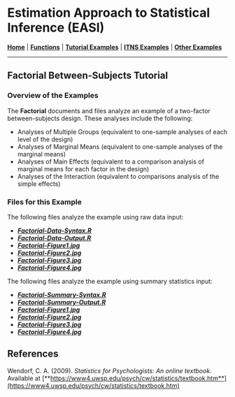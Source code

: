# Estimation Approach to Statistical Inference (EASI)

[**Home**](https://github.com/cwendorf/EASI/) | 
[**Functions**](https://github.com/cwendorf/EASI/tree/master/A-Functions) | 
[**Tutorial Examples**](https://github.com/cwendorf/EASI/tree/master/B-TutorialExamples) | 
[**ITNS Examples**](https://github.com/cwendorf/EASI/tree/master/C-ITNSExamples) | 
[**Other Examples**](https://github.com/cwendorf/EASI/tree/master/D-OtherExamples)

---

## Factorial Between-Subjects Tutorial

### Overview of the Examples

The **Factorial** documents and files analyze an example of a two-factor between-subjects design. These analyses include the following:

- Analyses of Multiple Groups (equivalent to one-sample analyses of each level of the design)
- Analyses of Marginal Means (equivalent to one-sample analyses of the marginal means)
- Analyses of Main Effects (equivalent to a comparison analysis of marginal means for each factor in the design)
- Analyses of the Interaction (equivalent to comparisons analysis of the simple effects)

### Files for this Example

The following files analyze the example using raw data input:

- [**_Factorial-Data-Syntax.R_**](./Factorial-Data-Syntax.R)
- [**_Factorial-Data-Output.R_**](./Factorial-Data-Output.R)
- [**_Factorial-Figure1.jpg_**](./Factorial-Figure1.jpg)
- [**_Factorial-Figure2.jpg_**](./Factorial-Figure2.jpg)
- [**_Factorial-Figure3.jpg_**](./Factorial-Figure3.jpg) 
- [**_Factorial-Figure4.jpg_**](./Factorial-Figure4.jpg)

The following files analyze the example using summary statistics input:

- [**_Factorial-Summary-Syntax.R_**](./Factorial-Summary-Syntax.R)
- [**_Factorial-Summary-Output.R_**](./Factorial-Summary-Output.R)
- [**_Factorial-Figure1.jpg_**](./Factorial-Figure1.jpg)
- [**_Factorial-Figure2.jpg_**](./Factorial-Figure2.jpg)
- [**_Factorial-Figure3.jpg_**](./Factorial-Figure3.jpg)  
- [**_Factorial-Figure4.jpg_**](./Factorial-Figure4.jpg)

## References

Wendorf, C. A. (2009). _Statistics for Psychologists: An online textbook._ Available at [**https://www4.uwsp.edu/psych/cw/statistics/textbook.htm**](https://www4.uwsp.edu/psych/cw/statistics/textbook.htm)
